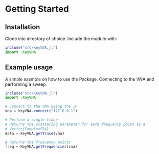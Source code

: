 # Getting Started

## Installation

Clone into directory of choice.
Include the module with:
```julia
include("src/KeyVNA.jl")
import .KeyVNA
```

## Example usage

A simple example on how to use the Package.
Connecting to the VNA and performing a sweep.

```julia
include("src/KeyVNA.jl")
import .KeyVNA

# Connect to the VNA using the IP
vna = KeyVNA.connect("127.0.0.1")

# Perform a single trace
# Returns the scattering parameter for each frequency point as a
# Vector{ComplexF64}
data = KeyVNA.getTrace(vna)

# Returns the frequency points
freq = KeyVNA.getFrequencies(vna)
```